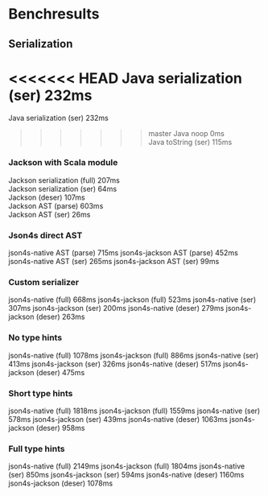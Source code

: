 # Benchresults

## Serialization
<<<<<<< HEAD
Java serialization (ser)          232ms
=======
Java serialization (ser)          232ms  
>>>>>>> master
Java noop                           0ms  
Java toString (ser)               115ms  

### Jackson with Scala module
Jackson serialization (full)      207ms  
Jackson serialization (ser)        64ms  
Jackson (deser)                   107ms  
Jackson AST (parse)               603ms  
Jackson AST (ser)                  26ms  
  
### Json4s direct AST
json4s-native AST (parse)         715ms
json4s-jackson AST (parse)        452ms
json4s-native AST (ser)           265ms
json4s-jackson AST (ser)           99ms

### Custom serializer
json4s-native (full)              668ms
json4s-jackson (full)             523ms
json4s-native (ser)               307ms
json4s-jackson (ser)              200ms
json4s-native (deser)             279ms
json4s-jackson (deser)            263ms

### No type hints
json4s-native (full)             1078ms
json4s-jackson (full)             886ms
json4s-native (ser)               413ms
json4s-jackson (ser)              326ms
json4s-native (deser)             517ms
json4s-jackson (deser)            475ms

### Short type hints
json4s-native (full)             1818ms
json4s-jackson (full)            1559ms
json4s-native (ser)               578ms
json4s-jackson (ser)              439ms
json4s-native (deser)            1063ms
json4s-jackson (deser)            958ms

### Full type hints
json4s-native (full)             2149ms
json4s-jackson (full)            1804ms
json4s-native (ser)               850ms
json4s-jackson (ser)              594ms
json4s-native (deser)            1160ms
json4s-jackson (deser)           1078ms
